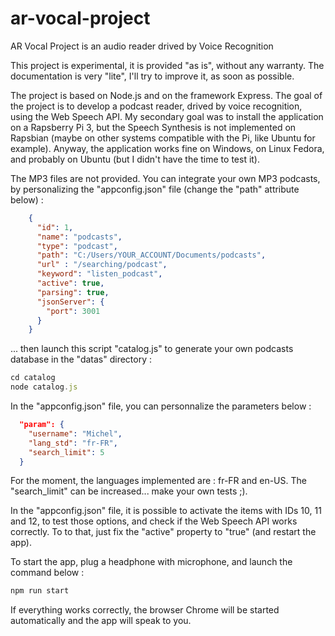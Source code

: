 # ar-vocal-project
AR Vocal Project is an audio reader drived by Voice Recognition

This project is experimental, it is provided "as is", without any warranty.
The documentation is very "lite", I'll try to improve it, as soon as possible.

The project is based on Node.js and on the framework Express.
The goal of the project is to develop a podcast reader, drived by voice recognition, using the Web Speech API.
My secondary goal was to install the application on a Rapsberry Pi 3, but the Speech Synthesis is not implemented on Rapsbian (maybe on other systems compatible with the Pi, like Ubuntu for example). Anyway, the application works fine on Windows, on Linux Fedora, and probably on Ubuntu (but I didn't have the time to test it). 

The MP3 files are not provided. 
You can integrate your own MP3 podcasts, by personalizing the "appconfig.json" file (change the "path" attribute below) :
```JSON
    {
      "id": 1,
      "name": "podcasts",
      "type": "podcast",
      "path": "C:/Users/YOUR_ACCOUNT/Documents/podcasts",
      "url" : "/searching/podcast",
      "keyword": "listen_podcast",
      "active": true,
      "parsing": true,
      "jsonServer": {
        "port": 3001
      }
    }
```
... then launch this script "catalog.js" to generate your own podcasts database in the "datas" directory :
```Javascript
cd catalog
node catalog.js
```

In the "appconfig.json" file, you can personnalize the parameters below :
```JSON
  "param": {
    "username": "Michel",
    "lang_std": "fr-FR",
    "search_limit": 5
  }
```

For the moment, the languages implemented are : fr-FR and en-US.
The "search_limit" can be increased... make your own tests ;).

In the "appconfig.json" file, it is possible to activate the items with IDs 10, 11 and 12, to test those options, and check if the Web Speech API works correctly. To to that, just fix the "active" property to "true" (and restart the app).

To start the app, plug a headphone with microphone, and launch the command below :
```Javascript 
npm run start
```

If everything works correctly, the browser Chrome will be started automatically and the app will speak to you. 


